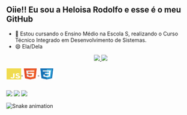 ## Oiie!! Eu sou a Heloisa Rodolfo e esse é o meu GitHub
- 🌱 Estou cursando o Ensino Médio na Escola S, realizando o Curso Técnico Integrado em Desenvolvimento de Sistemas.
- 😄 Ela/Dela
<div align="center">
  <a href="https://github.com/heloisarodolfo">
  <img height="175em" src="https://github-readme-stats.vercel.app/api?username=heloisarodolfo&show_icons=true&theme=dark&include_all_commits=true&count_private=true"/>
  <img height="175em" src="https://github-readme-stats.vercel.app/api/top-langs/?username=heloisarodolfo&layout=compact&langs_count=7&theme=dark"/>
</div>
<div style="display: inline_block"><br>
  <img align="center" alt="Helo-Js" height="30" width="40" src="https://raw.githubusercontent.com/devicons/devicon/master/icons/javascript/javascript-plain.svg">
  <img align="center" alt="Helo-HTML" height="30" width="40" src="https://raw.githubusercontent.com/devicons/devicon/master/icons/html5/html5-original.svg">
  <img align="center" alt="Helo-CSS" height="30" width="40" src="https://raw.githubusercontent.com/devicons/devicon/master/icons/css3/css3-original.svg">
</div>
  
  ##
 
<div> 
  <a href="https://instagram.com/heloisarodolfo" target="_blank"><img src="https://img.shields.io/badge/-Instagram-%23E4405F?style=for-the-badge&logo=instagram&logoColor=white" target="_blank"></a>
  <a href = "mailto:heloisarodolfo@gmail.com"><img src="https://img.shields.io/badge/-Gmail-%23333?style=for-the-badge&logo=gmail&logoColor=white" target="_blank"></a>
  <a href="[https://www.linkedin.com/in/heloisarodolfo/" target="_blank"><img src="https://img.shields.io/badge/-LinkedIn-%230077B5?style=for-the-badge&logo=linkedin&logoColor=white" target="_blank"></a> 
 
![Snake animation](https://github.com/heloisarodolfo/heloisarodolfo/blob/output/github-contribution-grid-snake.svg)
  
</div>



